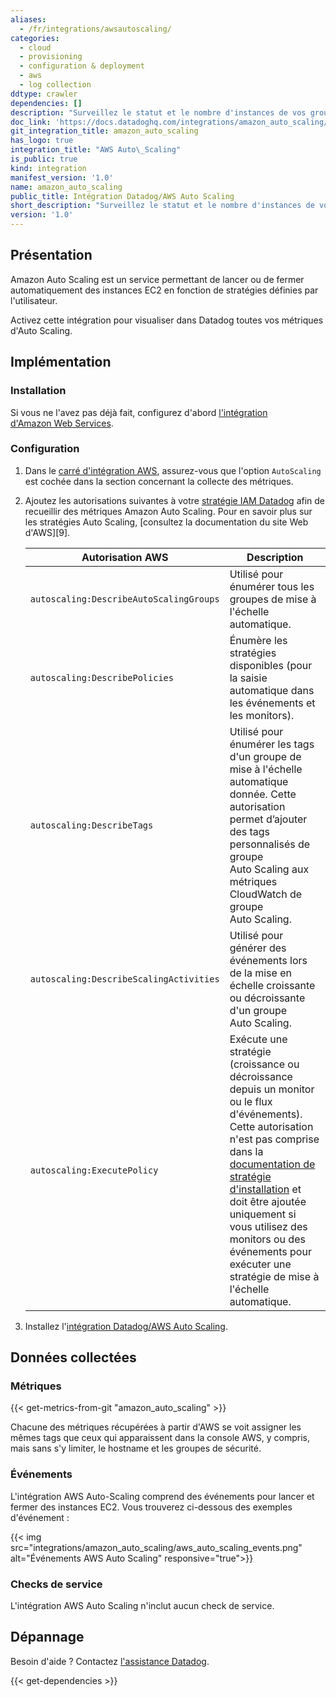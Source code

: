 ```yaml
---
aliases:
  - /fr/integrations/awsautoscaling/
categories:
  - cloud
  - provisioning
  - configuration & deployment
  - aws
  - log collection
ddtype: crawler
dependencies: []
description: "Surveillez le statut et le nombre d'instances de vos groupes Auto\_Scaling."
doc_link: 'https://docs.datadoghq.com/integrations/amazon_auto_scaling/'
git_integration_title: amazon_auto_scaling
has_logo: true
integration_title: "AWS Auto\_Scaling"
is_public: true
kind: integration
manifest_version: '1.0'
name: amazon_auto_scaling
public_title: Intégration Datadog/AWS Auto Scaling
short_description: "Surveillez le statut et le nombre d'instances de vos groupes Auto\_Scaling."
version: '1.0'
---
```

## Présentation

Amazon Auto Scaling est un service permettant de lancer ou de fermer automatiquement des instances EC2 en fonction de stratégies définies par l'utilisateur.

Activez cette intégration pour visualiser dans Datadog toutes vos métriques d'Auto Scaling.

## Implémentation
### Installation

Si vous ne l'avez pas déjà fait, configurez d'abord [l'intégration d'Amazon Web Services][1].

### Configuration

1. Dans le [carré d'intégration AWS][2], assurez-vous que l'option `AutoScaling` est cochée dans la section concernant la collecte des métriques.

2. Ajoutez les autorisations suivantes à votre [stratégie IAM Datadog][3] afin de recueillir des métriques Amazon Auto Scaling. Pour en savoir plus sur les stratégies Auto Scaling, [consultez la documentation du site Web d'AWS][9].

    | Autorisation AWS                          | Description                                                                                                                                                                                                                                             |
    |-----------------------------------------|---------------------------------------------------------------------------------------------------------------------------------------------------------------------------------------------------------------------------------------------------------|
    | `autoscaling:DescribeAutoScalingGroups` | Utilisé pour énumérer tous les groupes de mise à l'échelle automatique.                                                                                                                                                                                                                    |
    | `autoscaling:DescribePolicies`          | Énumère les stratégies disponibles (pour la saisie automatique dans les événements et les monitors).                                                                                                                                                                                    |
    | `autoscaling:DescribeTags`              | Utilisé pour énumérer les tags d'un groupe de mise à l'échelle automatique donnée. Cette autorisation permet d’ajouter des tags personnalisés de groupe Auto Scaling aux métriques CloudWatch de groupe Auto Scaling.                                                                                                                                               |
    | `autoscaling:DescribeScalingActivities` | Utilisé pour générer des événements lors de la mise en échelle croissante ou décroissante d'un groupe Auto Scaling.                                                                                                                                                                                               |
    | `autoscaling:ExecutePolicy`             | Exécute une stratégie (croissance ou décroissance depuis un monitor ou le flux d'événements).<br> Cette autorisation n'est pas comprise dans la [documentation de stratégie d'installation](#installation) et doit être ajoutée uniquement si vous utilisez des monitors ou des événements pour exécuter une stratégie de mise à l'échelle automatique. |

3. Installez l'[intégration Datadog/AWS Auto Scaling][5].


## Données collectées
### Métriques
{{< get-metrics-from-git "amazon_auto_scaling" >}}


Chacune des métriques récupérées à partir d'AWS se voit assigner les mêmes tags que ceux qui apparaissent dans la console AWS, y compris, mais sans s'y limiter, le hostname et les groupes de sécurité.

### Événements
L'intégration AWS Auto-Scaling comprend des événements pour lancer et fermer des instances EC2. Vous trouverez ci-dessous des exemples d'événement :

{{< img src="integrations/amazon_auto_scaling/aws_auto_scaling_events.png" alt="Événements AWS Auto Scaling" responsive="true">}}

### Checks de service
L'intégration AWS Auto Scaling n'inclut aucun check de service.

## Dépannage
Besoin d'aide ? Contactez [l'assistance Datadog][7].

[1]: https://docs.datadoghq.com/fr/integrations/amazon_web_services/
[2]: https://app.datadoghq.com/account/settings#integrations/amazon_web_services
[3]: https://docs.datadoghq.com/fr/integrations/amazon_web_services/#installation
[4]: https://docs.aws.amazon.com/IAM/latest/UserGuide/list_application-autoscaling.html
[5]: https://app.datadoghq.com/account/settings#integrations/amazon_auto_scaling
[6]: https://github.com/DataDog/dogweb/blob/prod/integration/amazon_auto_scaling/amazon_auto_scaling_metadata.csv
[7]: https://docs.datadoghq.com/fr/help/


{{< get-dependencies >}}